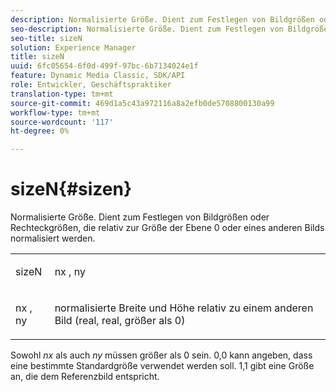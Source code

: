 ```yaml
---
description: Normalisierte Größe. Dient zum Festlegen von Bildgrößen oder Rechteckgrößen, die relativ zur Größe der Ebene 0 oder eines anderen Bilds normalisiert werden.
seo-description: Normalisierte Größe. Dient zum Festlegen von Bildgrößen oder Rechteckgrößen, die relativ zur Größe der Ebene 0 oder eines anderen Bilds normalisiert werden.
seo-title: sizeN
solution: Experience Manager
title: sizeN
uuid: 6fc05654-6f0d-499f-97bc-6b7134024e1f
feature: Dynamic Media Classic, SDK/API
role: Entwickler, Geschäftspraktiker
translation-type: tm+mt
source-git-commit: 469d1a5c43a972116a8a2efb0de5708800130a99
workflow-type: tm+mt
source-wordcount: '117'
ht-degree: 0%

---
```



# sizeN{#sizen}

Normalisierte Größe. Dient zum Festlegen von Bildgrößen oder Rechteckgrößen, die relativ zur Größe der Ebene 0 oder eines anderen Bilds normalisiert werden.

<table id="simpletable_BB36205775D4447084E527E2630D28B9"> 
 <tr class="strow"> 
  <td class="stentry"> <p><span class="codeph"> <span class="varname"> sizeN</span> </span> </p></td> 
  <td class="stentry"> <p><span class="codeph"> <span class="varname"> nx</span> </span>,  <span class="codeph"><span class="varname"> ny</span></span> </p></td> 
 </tr> 
 <tr class="strow"> 
  <td class="stentry"> <p><span class="codeph"> <span class="varname"> nx</span> </span>,  <span class="codeph"><span class="varname"> ny</span></span> </p></td> 
  <td class="stentry"> <p>normalisierte Breite und Höhe relativ zu einem anderen Bild (real, real, größer als 0) </p></td> 
 </tr> 
</table>

Sowohl *nx* als auch *ny* müssen größer als 0 sein. 0,0 kann angeben, dass eine bestimmte Standardgröße verwendet werden soll. 1,1 gibt eine Größe an, die dem Referenzbild entspricht.
